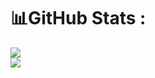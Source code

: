 # 📊GitHub Stats :
![](https://github-readme-stats.vercel.app/api?username=Deepak22903&theme=radical&hide_border=false&include_all_commits=false&count_private=false&bg_color=1e1e2e&text_color=cdd6f4&icon_color=cba6f7&title_color=94e2d5)<br/>
![](https://github-readme-streak-stats.herokuapp.com/?user=Deepak22903&theme=radical&hide_border=false&bg_color=1e1e2e&text_color=cdd6f4&icon_color=cba6f7&title_color=94e2d5)<br/>
